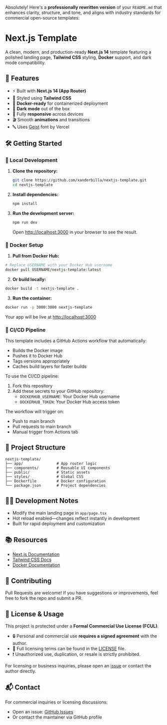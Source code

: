 Absolutely! Here's a **professionally rewritten version** of your `README.md` that enhances clarity, structure, and tone, and aligns with industry standards for commercial open-source templates:

# **Next.js Template**

A clean, modern, and production-ready **Next.js 14** template featuring a polished landing page, **Tailwind CSS** styling, **Docker** support, and dark mode compatibility.

## 🚀 Features

- ⚡ Built with **Next.js 14 (App Router)**
- 🎨 Styled using **Tailwind CSS**
- 🐳 **Docker-ready** for containerized deployment
- 🌙 **Dark mode** out of the box
- 📱 Fully **responsive** across devices
- 🎬 Smooth **animations** and transitions
- 🔤 Uses [Geist](https://vercel.com/font) font by Vercel

## 🛠️ Getting Started

### 🔧 Local Development

1. **Clone the repository:**

   ```bash
   git clone https://github.com/xanderbilla/nextjs-template.git
   cd nextjs-template
   ```

2. **Install dependencies:**

   ```bash
   npm install
   ```

3. **Run the development server:**

   ```bash
   npm run dev
   ```

   Open [http://localhost:3000](http://localhost:3000) in your browser to see the result.

### 🐳 Docker Setup

1. **Pull from Docker Hub:**

```bash
# Replace USERNAME with your Docker Hub username
docker pull USERNAME/nextjs-template:latest
```

2. **Or build locally:**

```bash
docker build -t nextjs-template .
```

3. **Run the container:**

```bash
docker run -p 3000:3000 nextjs-template
```

Your app will be live at [http://localhost:3000](http://localhost:3000)

### 🔄 CI/CD Pipeline

This template includes a GitHub Actions workflow that automatically:

- Builds the Docker image
- Pushes it to Docker Hub
- Tags versions appropriately
- Caches build layers for faster builds

To use the CI/CD pipeline:

1. Fork this repository
2. Add these secrets to your GitHub repository:
   - `DOCKERHUB_USERNAME`: Your Docker Hub username
   - `DOCKERHUB_TOKEN`: Your Docker Hub access token

The workflow will trigger on:

- Push to main branch
- Pull requests to main branch
- Manual trigger from Actions tab

## 📁 Project Structure

```
nextjs-template/
├── app/               # App router logic
├── components/        # Reusable UI components
├── public/            # Static assets
├── styles/            # Global CSS
├── Dockerfile         # Docker configuration
└── package.json       # Project dependencies
```

## 🧑‍💻 Development Notes

- Modify the main landing page in `app/page.tsx`
- Hot reload enabled—changes reflect instantly in development
- Built for rapid deployment and customization

## 📚 Resources

- [Next.js Documentation](https://nextjs.org/docs)
- [Tailwind CSS Docs](https://tailwindcss.com/docs)
- [Docker Documentation](https://docs.docker.com)

## 🤝 Contributing

Pull Requests are welcome! If you have suggestions or improvements, feel free to fork the repo and submit a PR.

## 📄 License & Usage

This project is protected under a **Formal Commercial Use License (FCUL)**.

- 🔒 Personal and commercial use **requires a signed agreement** with the author.
- 📝 Full licensing terms can be found in the [LICENSE](./TEMPLATE_LICENSE.md) file.
- ❗ Unauthorized use, duplication, or resale is strictly prohibited.

For licensing or business inquiries, please open an [issue](https://github.com/xanderbilla/nextjs-template/issues) or contact the author directly.

## 📬 Contact

For commercial inquiries or licensing discussions:

- Open an issue: [GitHub Issues](https://github.com/xanderbilla/nextjs-template/issues)
- Or contact the maintainer via GitHub profile
